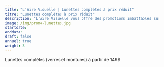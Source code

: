 ```yaml
---
title: "L'Aire Visuelle | Lunettes complètes à prix réduit"
titre: "Lunettes complètes à prix réduit"
description: "L'Aire Visuelle vous offre des promotions imbattables sur tous produits de la vue."
image: /img/promo-lunettes.jpg
startdate: 
enddate: 
draft: false
annuel: true
weight: 3
---
```


Lunettes complètes (verres et montures) à partir de 149$